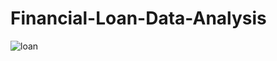 # Financial-Loan-Data-Analysis

![loan](https://github.com/kul-tanvi19/Financial-Loan-Data-Analysis/assets/172184420/47af3593-536b-4edd-b62c-1d509d19730e)

